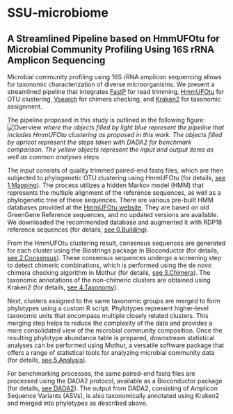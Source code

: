 # SSU-microbiome
## A Streamlined Pipeline based on HmmUFOtu for Microbial Community Profiling Using 16S rRNA Amplicon Sequencing

Microbial community profiling using 16S rRNA amplicon sequencing allows for taxonomic characterization of diverse microorganisms. We present a streamlined pipeline that integrates [FastP](https://github.com/OpenGene/fastp) for read trimming, [HmmUFOtu](https://github.com/Grice-Lab/HmmUFOtu) for OTU clustering, [Vsearch](https://mothur.org/wiki/chimera.vsearch/) for chimera checking, and [Kraken2](https://ccb.jhu.edu/software/kraken2/) for taxonomic assignment.

The pipeline proposed in this study is outlined in the following figure:
![Overview](https://github.com/sskimb/SSU-microbiome/assets/12622306/a04892a1-f9d1-44b1-aab3-4b64a2af123d)
*where the objects filled by light blue represent the pipeline that includes HmmUFOtu clustering as proposed in this work. The objects filled by apricot represent the steps taken with DADA2 for benchmark comparison. The yellow objects represent the input and output items as well as common analyses steps.*

The input consists of quality trimmed paired-end fastq files, which are then subjected to phylogenetic OTU clustering using HmmUFOtu (for details, [see 1.Mapping](1.Mapping)). The process utilizes a hidden Markov model (HMM) that represents the multiple alignment of the reference sequences, as well as a phylogenetic tree of these sequences. There are various pre-built HMM databases provided at the [HmmUFOtu website](https://www.med.upenn.edu/gricelab/hmmufotu.html#databases). They are based on old GreenGene Reference sequences, and no updated versions are available. We downloaded the recommended database and augmented it with RDP18 reference sequences (for details, [see 0.Building](0.Building)).

From the HmmUFOtu clustering result, consensus sequences are generated for each cluster using the Biostrings package in Bioconductor (for details, [see 2.Consensus](2.Consensus)). These consensus sequences undergo a screening step to detect chimeric combinations, which is performed using the de novo chimera checking algorithm in Mothur (for details, [see 3.Chimera](3.Chimera)). The taxonomic annotations of the non-chimeric clusters are obtained using Kraken2 (for details, [see 4.Taxonomy](4.Taxonomy)). 

Next, clusters assigned to the same taxonomic groups are merged to form phylotypes using a custom R script. Phylotypes represent higher-level taxonomic units that encompass multiple closely related clusters. This merging step helps to reduce the complexity of the data and provides a more consolidated view of the microbial community composition. Once the resulting phylotype abundance table is prepared, downstream statistical analyses can be performed using Mothur, a versatile software package that offers  a range of statistical tools for analyzing microbial community data (for details, [see 5.Analysis](5.Analysis)). 

For benchmarking processes, the same paired-end fastq files are processed using the DADA2 protocol, available as a Bioconductor package (for details, [see DADA2](DADA2)). The output from DADA2, consisting of Amplicon Sequence Variants (ASVs), is also taxonomically annotated using Kraken2 and merged into phylotypes as described above.


